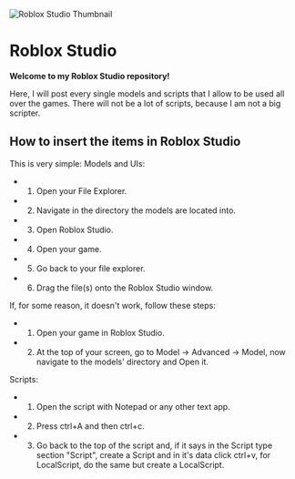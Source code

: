 ![Roblox Studio Thumbnail](https://user-images.githubusercontent.com/118753153/212469784-159b4620-bfc6-4c77-9b27-1508ef66c9d5.jpg)

# Roblox Studio

**Welcome to my Roblox Studio repository!**

Here, I will post every single models and scripts that I allow to be used all over the games.
There will not be a lot of scripts, because I am not a big scripter.

## How to insert the items in Roblox Studio

This is very simple:
Models and UIs:
- 1. Open your File Explorer.
- 2. Navigate in the directory the models are located into.
- 3. Open Roblox Studio.
- 4. Open your game.
- 5. Go back to your file explorer.
- 6. Drag the file(s) onto the Roblox Studio window.

If, for some reason, it doesn't work, follow these steps:
- 1. Open your game in Roblox Studio.
- 2. At the top of your screen, go to Model -> Advanced -> Model, now navigate to the models' directory and Open it.

Scripts:
- 1. Open the script with Notepad or any other text app.
- 2. Press ctrl+A and then ctrl+c.
- 3. Go back to the top of the script and, if it says in the Script type section "Script", create a Script and in it's data click ctrl+v, for LocalScript, do the same but create a LocalScript.
